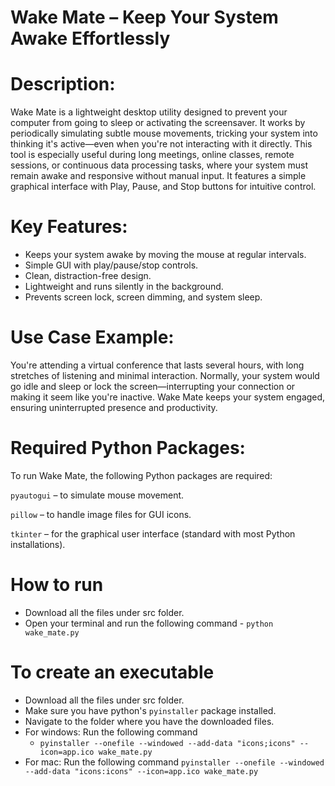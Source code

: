 # Wake Mate – Keep Your System Awake Effortlessly
# Description:
Wake Mate is a lightweight desktop utility designed to prevent your computer from going to sleep or activating the screensaver. It works by periodically simulating subtle mouse movements, tricking your system into thinking it's active—even when you're not interacting with it directly.
This tool is especially useful during long meetings, online classes, remote sessions, or continuous data processing tasks, where your system must remain awake and responsive without manual input. It features a simple graphical interface with Play, Pause, and Stop buttons for intuitive control.

# Key Features:
- Keeps your system awake by moving the mouse at regular intervals.
- Simple GUI with play/pause/stop controls.
- Clean, distraction-free design.
- Lightweight and runs silently in the background.
- Prevents screen lock, screen dimming, and system sleep.

# Use Case Example:
You're attending a virtual conference that lasts several hours, with long stretches of listening and minimal interaction. Normally, your system would go idle and sleep or lock the screen—interrupting your connection or making it seem like you're inactive. Wake Mate keeps your system engaged, ensuring uninterrupted presence and productivity.

# Required Python Packages:
To run Wake Mate, the following Python packages are required:

```pyautogui``` – to simulate mouse movement.

```pillow``` – to handle image files for GUI icons.

```tkinter``` – for the graphical user interface (standard with most Python installations).

# How to run
- Download all the files under src folder.
- Open your terminal and run the following command - ```python wake_mate.py```

# To create an executable
- Download all the files under src folder.
- Make sure you have python's ```pyinstaller``` package installed.
- Navigate to the folder where you have the downloaded files.
- For windows: Run the following command
  - ```pyinstaller --onefile --windowed --add-data "icons;icons" --icon=app.ico wake_mate.py```
- For mac: Run the following command
  ```pyinstaller --onefile --windowed --add-data "icons:icons" --icon=app.ico wake_mate.py```
